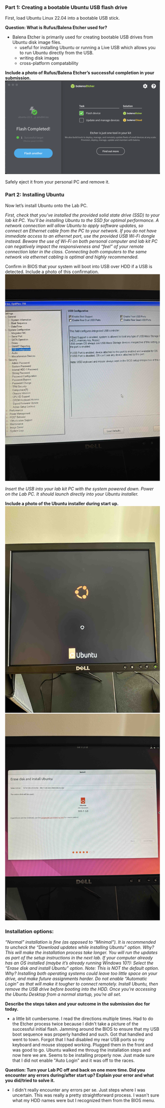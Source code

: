 ### Part 1: Creating a bootable Ubuntu USB flash drive

First, load Ubuntu Linux 22.04 into a bootable USB stick.

**Question: What is Rufus/Balena Etcher used for?**
- Balena Etcher is primarily used for creating bootable USB drives from Ubuntu disk image files.
  - useful for installing Ubuntu or running a Live USB which allows you to run Ubuntu directly from the USB.
  - writing disk images
  - cross-platform compatability

**Include a photo of Rufus/Balena Etcher’s successful completion in your submission.**
![etcher success](media/etcher.png)

Safely eject it from your personal PC and remove it.

### Part 2: Installing Ubuntu

Now let’s install Ubuntu onto the Lab PC.

*First, check that you’ve installed the provided solid state drive (SSD) to your lab kit PC. You’ll be installing Ubuntu to the SSD for optimal performance.*
*A network connection will allow Ubuntu to apply software updates, so connect an Ethernet cable from the PC to your network.*
*If you do not have immediate access to an ethernet port, use the provided USB Wi-Fi dongle instead. Beware the use of Wi-Fi on both personal computer and* *lab kit PC can negatively impact the responsiveness and “feel” of your remote connection later in the class. Connecting both computers to the same network via ethernet cabling is optimal and highly recommended.*

Confirm in BIOS that your system will boot into USB over HDD if a USB is detected.
Include a photo of this confirmation.
![usb config](media/ubuntubootsequence.jpg)

*Insert the USB into your lab kit PC with the system powered down.*
*Power on the Lab PC. It should launch directly into your Ubuntu installer.*

**Include a photo of the Ubuntu installer during start up.**
![ubuntu install](media/ubuntustart.jpeg)
![ubuntu installing](media/ubuntuinstalling.jpg)

### Installation options:

*“Normal” installation is fine (as opposed to “Minimal”).*
*It is recommended to uncheck the “Download updates while installing Ubuntu” option.*
*Why? This will make the installation process take longer. You will run the updates as part of the setup instructions in the next lab.*
*If your computer already has an OS installed (maybe it’s already running Windows 10?):*
*Select the “Erase disk and install Ubuntu” option.*
*Note: This is NOT the default option.*
*Why? Installing both operating systems could leave too little space on your drive, and make future assignments harder.*
*Do not enable “Automatic Login” as that will make it tougher to connect remotely.*
*Install Ubuntu, then remove the USB drive before booting into the HDD.*
*Once you’re accessing the Ubuntu Desktop from a normal startup, you’re all set.* 

**Describe the steps taken and your outcome in the submission doc for today.**
- a little bit cumbersome.  I read the directions multiple times.  Had to do the Etcher process twice because I didn't take a picture of the successful initial flash.  Jamming around the BIOS to ensure that my USB boot sequence was properly handled and such.  Got that handled and went to town.  Forgot that I had disabled my rear USB ports so my keyboard and mouse stopped working.  Plugged them in the front and was good to go.  Ubuntu walked me throug the installation steps and now here we are.  Seems to be installing properly now.  Just made sure that I did not enable "Auto Login" and it was off to the races.

**Question: Turn your Lab PC off and back on one more time. Did you encounter any errors during/after start up? Explain your error and what you did/tried to solve it.**
- I didn't really encounter any errors per se.  Just steps where I was uncertain.  This was really a pretty straightforward process.  I wasn't sure what my HDD names were but I recognized them from the BIOS menu.